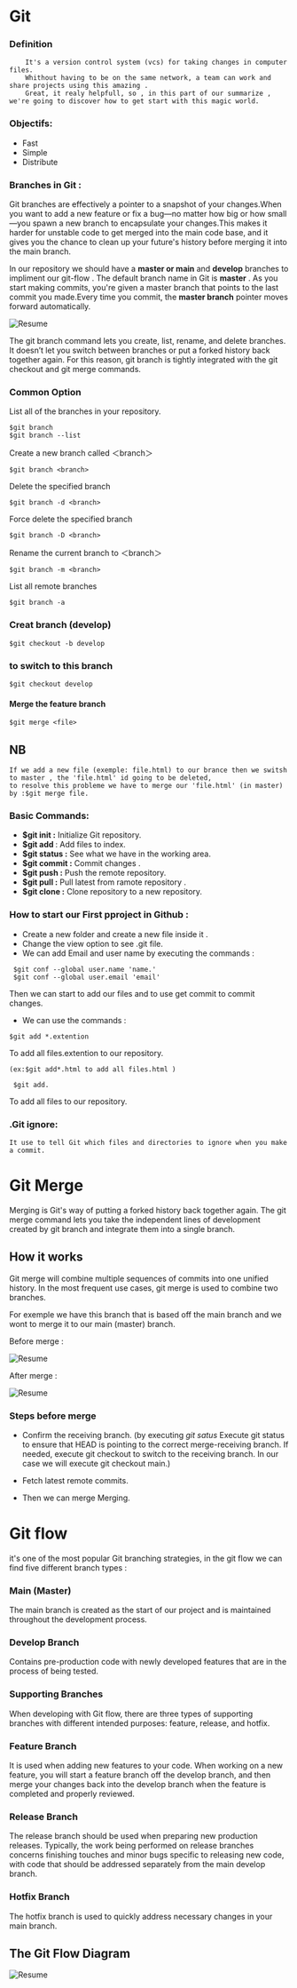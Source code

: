 
# **Git**

### **Definition**

```
    It's a version control system (vcs) for taking changes in computer files.
    Whithout having to be on the same network, a team can work and share projects using this amazing .
    Great, it realy helpfull, so , in this part of our summarize , we're going to discover how to get start with this magic world. 
```

### **Objectifs:**

+ Fast
+ Simple
+ Distribute

### **Branches in Git :**

Git branches are effectively a pointer to a snapshot of your changes.When you want to add a new feature or fix a bug—no matter how big or how small—you spawn a new branch to encapsulate your changes.This makes it harder for unstable code to get merged into the main code base, and it gives you the chance to clean up your future's history before merging it into the main branch.

In our repository we should have a **master or main** and **develop** branches to impliment our git-flow .
The default branch name in Git is **master** . As you start making commits, you're given a master branch that points to the last commit you made.Every time you commit, the **master branch** pointer moves forward automatically.

![Resume](/Images/master_branchs.PNG)

The git branch command lets you create, list, rename, and delete branches. It doesn’t let you switch between branches or put a forked history back together again. For this reason, git branch is tightly integrated with the git checkout and git merge commands.

### **Common Option**

List all of the branches in your repository.

```
$git branch
$git branch --list
```

Create a new branch called ＜branch＞

```
$git branch <branch>
```

Delete the specified branch

```
$git branch -d <branch>
```

Force delete the specified branch

```
$git branch -D <branch>
```

Rename the current branch to ＜branch＞

```
$git branch -m <branch>
```

List all remote branches

```
$git branch -a
```

### **Creat branch (develop)**

```
$git checkout -b develop
```

### **to switch to this branch**

```
$git checkout develop
```

#### **Merge the feature branch**

```
$git merge <file>
```

## NB

```
If we add a new file (exemple: file.html) to our brance then we switsh to master , the 'file.html' id going to be deleted, 
to resolve this probleme we have to merge our 'file.html' (in master) by :$git merge file.
```

### **Basic Commands:**

+ **$git init :** Initialize Git repository.
+ **$git add <file name>** : Add files to index.
+ **$git status :** See what we have in the working area.
+ **$git commit :** Commit changes .
+ **$git push :** Push the remote repository.
+ **$git pull :** Pull latest from ramote repository .
+ **$git clone :** Clone repository to a new repository.

### **How to start our First pproject in Github :**

+ Create a new folder and create a new file inside it .
+ Change the view option to see .git file.
+ We can add Email and user name by executing the commands :

```
 $git conf --global user.name 'name.'
 $git conf --global user.email 'email'
 ```

 Then we can start  to add our files and to use get commit
 to commit changes.

+ We can use the commands :

```
$git add *.extention
```

To add all files.extention to our  repository.

```
(ex:$git add*.html to add all files.html )
```

```
 $git add.
 ```

To add all files to our repository.

### **.Git ignore:**

 ```
 It use to tell Git which files and directories to ignore when you make a commit.
```

# **Git Merge**

Merging is Git's way of putting a forked history back together again. The git merge command lets you take the independent lines of development created by git branch and integrate them into a single branch.

## **How it works**

Git merge will combine multiple sequences of commits into one unified history. In the most frequent use cases, git merge is used to combine two branches.

For exemple we have this branch that is based off the main branch and we wont to merge it to our main  (master) branch.

Before merge :

![Resume](/Images/before-merge.PNG)

After merge :

![Resume](/Images/after-merge.PNG)

### **Steps before merge**

+ Confirm the receiving branch.
(by executing *git satus* Execute git status to ensure that HEAD is pointing to the correct merge-receiving branch. If needed, execute git checkout to switch to the receiving branch. In our case we will execute git checkout main.)

+ Fetch latest remote commits.
+ Then we can merge Merging.

# **Git flow**

it's one of the most popular Git branching strategies, in the git flow we can find five different branch types :

### **Main (Master)**

The main branch is created as the start of our project and is maintained throughout the development process.

### **Develop Branch**

Contains pre-production code with newly developed features that are in the process of being tested.

### **Supporting Branches**

When developing with Git flow, there are three types of supporting branches with different intended purposes: feature, release, and hotfix.

### **Feature Branch**

It is used when adding new features to your code.
When working on a new feature, you will start a feature branch off the develop branch, and then merge your changes back into the develop branch when the feature is completed and properly reviewed.

### **Release Branch**

The release branch should be used when preparing new production releases. Typically, the work being performed on release branches concerns finishing touches and minor bugs specific to releasing new code, with code that should be addressed separately from the main develop branch.

### **Hotfix Branch**

The hotfix branch is used to quickly address necessary changes in your main branch.

## **The Git Flow Diagram**

![Resume](/Images/GitFlow.PNG)
